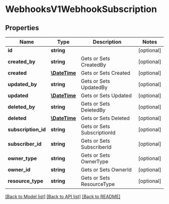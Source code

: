 # WebhooksV1WebhookSubscription

## Properties
Name | Type | Description | Notes
------------ | ------------- | ------------- | -------------
**id** | **string** |  | [optional] 
**created_by** | **string** | Gets or Sets CreatedBy | [optional] 
**created** | [**\DateTime**](\DateTime.md) | Gets or Sets Created | [optional] 
**updated_by** | **string** | Gets or Sets UpdatedBy | [optional] 
**updated** | [**\DateTime**](\DateTime.md) | Gets or Sets Updated | [optional] 
**deleted_by** | **string** | Gets or Sets DeletedBy | [optional] 
**deleted** | [**\DateTime**](\DateTime.md) | Gets or Sets Deleted | [optional] 
**subscription_id** | **string** | Gets or Sets SubscriptionId | [optional] 
**subscriber_id** | **string** | Gets or Sets SubscriberId | [optional] 
**owner_type** | **string** | Gets or Sets OwnerType | [optional] 
**owner_id** | **string** | Gets or Sets OwnerId | [optional] 
**resource_type** | **string** | Gets or Sets ResourceType | [optional] 

[[Back to Model list]](../../README.md#documentation-for-models) [[Back to API list]](../../README.md#documentation-for-api-endpoints) [[Back to README]](../../README.md)

